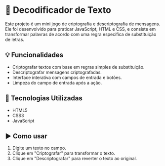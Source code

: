 # 🔐 Decodificador de Texto

Este projeto é um mini jogo de criptografia e descriptografia de mensagens. Ele foi desenvolvido para praticar JavaScript, HTML e CSS, e consiste em transformar palavras de acordo com uma regra específica de substituição de letras.

## 💡 Funcionalidades

- Criptografar textos com base em regras simples de substituição.
- Descriptografar mensagens criptografadas.
- Interface interativa com campos de entrada e botões.
- Limpeza do campo de entrada após a ação.

## 🚀 Tecnologias Utilizadas

- HTML5
- CSS3
- JavaScript

## ▶️ Como usar

1. Digite um texto no campo.
2. Clique em "Criptografar" para transformar o texto.
3. Clique em "Descriptografar" para reverter o texto ao original.
